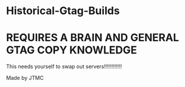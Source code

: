 # Historical-Gtag-Builds

# REQUIRES A BRAIN AND GENERAL GTAG COPY KNOWLEDGE

This needs yourself to swap out servers!!!!!!!!!!!!

Made by JTMC